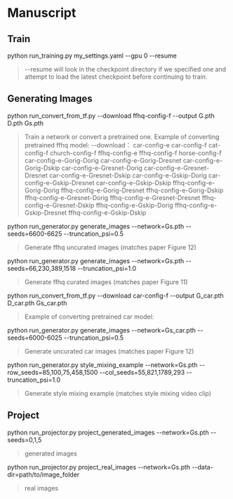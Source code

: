 # Manuscript

## Train

python run_training.py my_settings.yaml --gpu 0 --resume
> --resume will look in the checkpoint directory if we specified one and attempt to load the latest checkpoint before continuing to train. 

## Generating Images

python run_convert_from_tf.py --download ffhq-config-f --output G.pth D.pth Gs.pth
> Train a network or convert a pretrained one. Example of converting pretrained ffhq model:
--download：
car-config-e
car-config-f
cat-config-f
church-config-f
ffhq-config-e
ffhq-config-f
horse-config-f
car-config-e-Gorig-Dorig
car-config-e-Gorig-Dresnet
car-config-e-Gorig-Dskip
car-config-e-Gresnet-Dorig
car-config-e-Gresnet-Dresnet
car-config-e-Gresnet-Dskip
car-config-e-Gskip-Dorig
car-config-e-Gskip-Dresnet
car-config-e-Gskip-Dskip
ffhq-config-e-Gorig-Dorig
ffhq-config-e-Gorig-Dresnet
ffhq-config-e-Gorig-Dskip
ffhq-config-e-Gresnet-Dorig
ffhq-config-e-Gresnet-Dresnet
ffhq-config-e-Gresnet-Dskip
ffhq-config-e-Gskip-Dorig
ffhq-config-e-Gskip-Dresnet
ffhq-config-e-Gskip-Dskip

python run_generator.py generate_images --network=Gs.pth --seeds=6600-6625 --truncation_psi=0.5
> Generate ffhq uncurated images (matches paper Figure 12)

python run_generator.py generate_images --network=Gs.pth --seeds=66,230,389,1518 --truncation_psi=1.0
> Generate ffhq curated images (matches paper Figure 11)

python run_convert_from_tf.py --download car-config-f --output G_car.pth D_car.pth Gs_car.pth
> Example of converting pretrained car model:

python run_generator.py generate_images --network=Gs_car.pth --seeds=6000-6025 --truncation_psi=0.5
> Generate uncurated car images (matches paper Figure 12)

python run_generator.py style_mixing_example --network=Gs.pth --row_seeds=85,100,75,458,1500 --col_seeds=55,821,1789,293 --truncation_psi=1.0
> Generate style mixing example (matches style mixing video clip)



## Project 

python run_projector.py project_generated_images --network=Gs.pth --seeds=0,1,5
>generated images

python run_projector.py project_real_images --network=Gs.pth --data-dir=path/to/image_folder
>real images